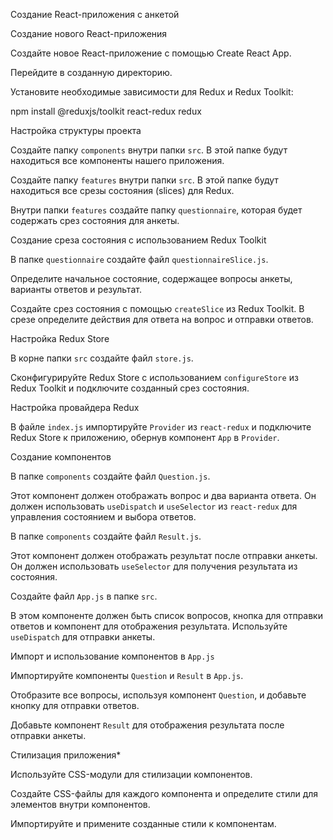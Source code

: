 Создание React-приложения с анкетой

Создание нового React-приложения

Создайте новое React-приложение с помощью Create React App.

Перейдите в созданную директорию.

Установите необходимые зависимости для Redux и Redux Toolkit:

npm install @reduxjs/toolkit react-redux redux

Настройка структуры проекта

Создайте папку `components` внутри папки `src`. В этой папке будут находиться все компоненты нашего приложения.

Создайте папку `features` внутри папки `src`. В этой папке будут находиться все срезы состояния (slices) для Redux.

Внутри папки `features` создайте папку `questionnaire`, которая будет содержать срез состояния для анкеты.

Создание среза состояния с использованием Redux Toolkit

В папке `questionnaire` создайте файл `questionnaireSlice.js`.

Определите начальное состояние, содержащее вопросы анкеты, варианты ответов и результат.

Создайте срез состояния с помощью `createSlice` из Redux Toolkit. В срезе определите действия для ответа на вопрос и отправки ответов.

Настройка Redux Store

В корне папки `src` создайте файл `store.js`.

Сконфигурируйте Redux Store с использованием `configureStore` из Redux Toolkit и подключите созданный срез состояния.

Настройка провайдера Redux

В файле `index.js` импортируйте `Provider` из `react-redux` и подключите Redux Store к приложению, обернув компонент `App` в `Provider`.

Создание компонентов

В папке `components` создайте файл `Question.js`.

Этот компонент должен отображать вопрос и два варианта ответа. Он должен использовать `useDispatch` и `useSelector` из `react-redux` для управления состоянием и выбора ответов.

В папке `components` создайте файл `Result.js`.

Этот компонент должен отображать результат после отправки анкеты. Он должен использовать `useSelector` для получения результата из состояния.

Создайте файл `App.js` в папке `src`.

В этом компоненте должен быть список вопросов, кнопка для отправки ответов и компонент для отображения результата. Используйте `useDispatch` для отправки анкеты.

Импорт и использование компонентов в `App.js`

Импортируйте компоненты `Question` и `Result` в `App.js`.

Отобразите все вопросы, используя компонент `Question`, и добавьте кнопку для отправки ответов.

Добавьте компонент `Result` для отображения результата после отправки анкеты.

Стилизация приложения\*

Используйте CSS-модули для стилизации компонентов.

Создайте CSS-файлы для каждого компонента и определите стили для элементов внутри компонентов.

Импортируйте и примените созданные стили к компонентам.
